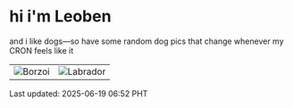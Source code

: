 # hi i'm Leoben

and i like dogs—so have some random dog pics that change whenever my CRON feels like it

|  |  |
|--------|----------|
| ![Borzoi](https://random-dog-vercel.vercel.app/api/random-borzoi?v=1750287135) | ![Labrador](https://random-dog-vercel.vercel.app/api/random-labrador?v=1750287135) |

Last updated: 2025-06-19 06:52 PHT
